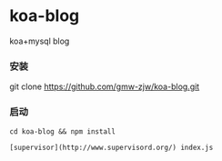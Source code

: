 # koa-blog
koa+mysql blog

### 安装
git clone https://github.com/gmw-zjw/koa-blog.git

### 启动

``` npm
cd koa-blog && npm install

[supervisor](http://www.supervisord.org/) index.js

```

